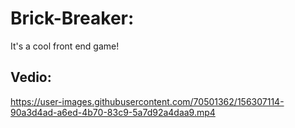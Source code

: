 # Brick-Breaker:
It's a cool front end game!

## Vedio:

https://user-images.githubusercontent.com/70501362/156307114-90a3d4ad-a6ed-4b70-83c9-5a7d92a4daa9.mp4


